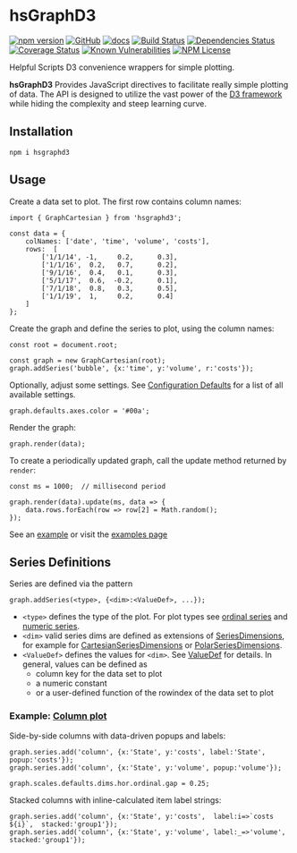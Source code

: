 hsGraphD3
========
[![npm version](https://badge.fury.io/js/hsgraphd3.svg)](https://badge.fury.io/js/hsgraphd3)
[![GitHub](https://img.shields.io/badge/GitHub-hsGraphD3-blue.svg)](https://github.com/helpfulscripts/hsgraphd3)
[![docs](https://img.shields.io/badge/hsDocs-hsGraphD3-blue.svg)](https://helpfulscripts.github.io/hsGraphD3/#!/api/hsGraphD3/0)
[![Build Status](https://travis-ci.org/HelpfulScripts/hsGraphD3.svg?branch=master)](https://travis-ci.org/HelpfulScripts/hsGraphD3)
[![Dependencies Status](https://david-dm.org/helpfulscripts/hsgraphd3.svg)](https://david-dm.org/helpfulscripts/hsgraphd3)
[![Coverage Status](https://coveralls.io/repos/github/HelpfulScripts/hsGraphD3/badge.svg?branch=master)](https://coveralls.io/github/HelpfulScripts/hsGraphD3?branch=master)
[![Known Vulnerabilities](https://snyk.io/test/github/HelpfulScripts/hsGraphD3/badge.svg?targetFile=package.json)](https://snyk.io/test/github/HelpfulScripts/hsGraphD3?targetFile=package.json)
[![NPM License](https://img.shields.io/badge/license-MIT-brightgreen.svg)](https://www.npmjs.com/package/hsgraphd3)

Helpful Scripts D3 convenience wrappers for simple plotting.

**hsGraphD3** Provides JavaScript directives to facilitate really simple plotting of data. The API is designed to utilize the vast power of the [D3 framework](d3js.org) while hiding the complexity and steep learning curve.

## Installation
`npm i hsgraphd3`

## Usage
Create a data set to plot. The first row contains column names: 
```
import { GraphCartesian } from 'hsgraphd3';

const data = {
    colNames: ['date', 'time', 'volume', 'costs'], 
    rows:  [
        ['1/1/14', -1,     0.2,      0.3], 
        ['1/1/16',  0.2,   0.7,      0.2], 
        ['9/1/16',  0.4,   0.1,      0.3],
        ['5/1/17',  0.6,  -0.2,      0.1], 
        ['7/1/18',  0.8,   0.3,      0.5], 
        ['1/1/19',  1,     0.2,      0.4]
    ]
};
```

Create the graph and define the series to plot, using the column names:
```
const root = document.root;

const graph = new GraphCartesian(root);
graph.addSeries('bubble', {x:'time', y:'volume', r:'costs'});
```

Optionally, adjust some settings. See <a href='https://helpfulscripts.github.io/hsGraphD3/#!/api/hsGraphD3/hsGraphD3.Settings' target=_blank>Configuration Defaults</a> for a list of all available settings.
```
graph.defaults.axes.color = '#00a';
```

Render the graph:
```
graph.render(data);
```

To create a periodically updated graph, call the update method returned by `render`:
```
const ms = 1000;  // millisecond period

graph.render(data).update(ms, data => {
    data.rows.forEach(row => row[2] = Math.random();
});
``` 

See an [example](https://helpfulscripts.github.io/hsGraphD3/#!/api/hsGraphD3/0) or visit the 
[examples page](https://helpfulscripts.github.io/hsGraphD3/#!/api/hsGraphD3/hsGraphD3.examples)

## Series Definitions
Series are defined via the pattern
```
graph.addSeries(<type>, {<dim>:<ValueDef>, ...});
```
- `<type>` defines the type of the plot. For plot types see [ordinal series](https://helpfulscripts.github.io/hsGraphD3/#!/api/hsGraphD3/hsGraphD3.plots.OrdinalSeriesPlot) and [numeric series](https://helpfulscripts.github.io/hsGraphD3/#!/api/hsGraphD3/hsGraphD3.plots.NumericSeriesPlot).
- `<dim>` valid series dims are defined as extensions of [SeriesDimensions](https://helpfulscripts.github.io/hsGraphD3/#!/api/hsGraphD3/hsGraphD3.SeriesPlot.SeriesDimensions), for example for [CartesianSeriesDimensions](https://helpfulscripts.github.io/hsGraphD3/#!/api/hsGraphD3/hsGraphD3.CartSeriesPlot.CartSeriesDimensions) or [PolarSeriesDimensions](https://helpfulscripts.github.io/hsGraphD3/#!/api/hsGraphD3/hsGraphD3.PolarSeriesPlot.PolarSeriesDimensions).
- `<ValueDef>` defines the values for `<dim>`. See [ValueDef](https://helpfulscripts.github.io/hsGraphD3/#!/api/hsGraphD3/hsGraphD3.SeriesPlot.ValueDef) for details. In general, values can be defined as 
   - column key for the data set to plot 
   - a numeric constant
   - or a user-defined function of the rowindex of the data set to plot 
   

### Example: [Column plot](https://helpfulscripts.github.io/hsGraphD3/#!/api/hsGraphD3/hsGraphD3.plots.Column)
Side-by-side columns with data-driven popups and labels:
```
graph.series.add('column', {x:'State', y:'costs', label:'State', popup:'costs'});
graph.series.add('column', {x:'State', y:'volume', popup:'volume'});

graph.scales.defaults.dims.hor.ordinal.gap = 0.25;
```

Stacked columns with inline-calculated item label strings:
```
graph.series.add('column', {x:'State', y:'costs',  label:i=>`costs ${i}`,  stacked:'group1'});
graph.series.add('column', {x:'State', y:'volume', label:_=>'volume', stacked:'group1'});
```